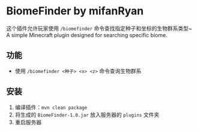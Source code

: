 # BiomeFinder by mifanRyan
这个插件允许玩家使用 `/biomefinder` 命令查找指定种子和坐标的生物群系类型~
A simple Minecraft plugin designed for searching specific biome.

## 功能
- 使用 `/biomefinder <种子> <x> <z>` 命令查询生物群系

## 安装
1. 编译插件：`mvn clean package`
2. 将生成的 `BiomeFinder-1.0.jar` 放入服务器的 `plugins` 文件夹
3. 重启服务器
